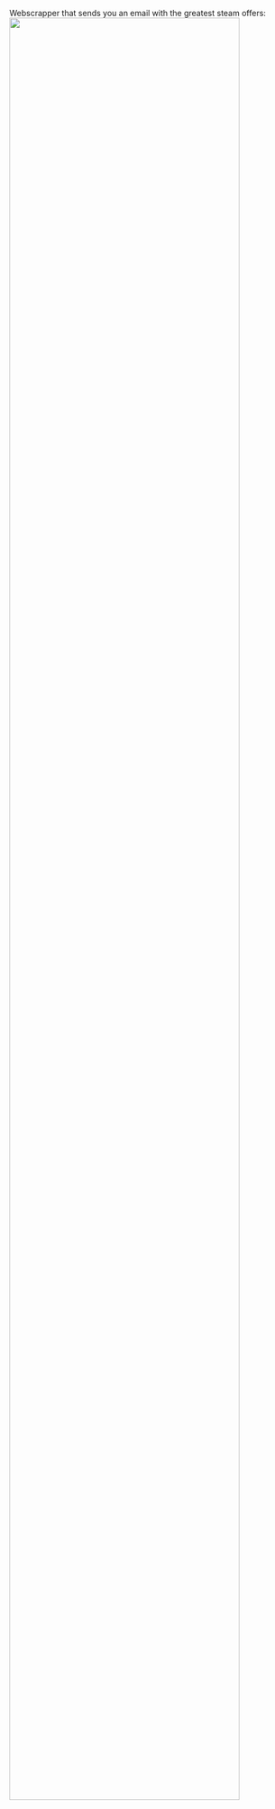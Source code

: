 Webscrapper that sends you an email with the greatest steam offers:
<img src="https://user-images.githubusercontent.com/83600207/148953509-8a0ff337-d2b9-4ee9-9030-cfa97ac02580.png" width="90%"></img> 
